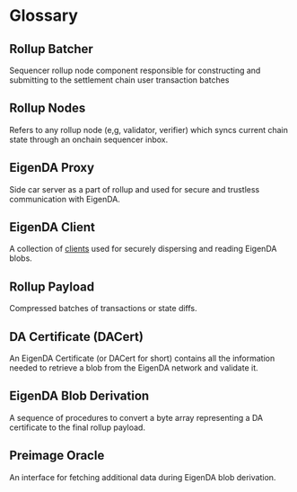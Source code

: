# Glossary

## Rollup Batcher

Sequencer rollup node component responsible for constructing and submitting to the settlement chain user transaction batches

## Rollup Nodes

Refers to any rollup node (e,g, validator, verifier) which syncs current chain state through an onchain sequencer inbox.

## EigenDA Proxy

Side car server as a part of rollup and used for secure and trustless communication with EigenDA.

## EigenDA Client

A collection of [clients](https://github.com/Layr-Labs/eigenda/tree/bb91b829995c28e813fce46412a77f9fa428b0af/api/clients/v2) used for securely dispersing and reading EigenDA blobs.

## Rollup Payload

Compressed batches of transactions or state diffs.

## DA Certificate (DACert)

An EigenDA Certificate (or DACert for short) contains all the information needed to retrieve a blob from the EigenDA network and validate it.

## EigenDA Blob Derivation

A sequence of procedures to convert a byte array representing a DA certificate to the final rollup payload.

## Preimage Oracle

An interface for fetching additional data during EigenDA blob derivation.